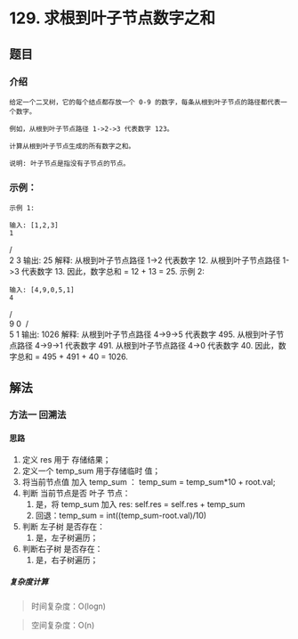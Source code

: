 # 129. 求根到叶子节点数字之和

## 题目
### 介绍 

    
    给定一个二叉树，它的每个结点都存放一个 0-9 的数字，每条从根到叶子节点的路径都代表一个数字。

    例如，从根到叶子节点路径 1->2->3 代表数字 123。

    计算从根到叶子节点生成的所有数字之和。

    说明: 叶子节点是指没有子节点的节点。

### 示例：

    示例 1:

    输入: [1,2,3]
    1
   / \
  2   3
    输出: 25
    解释:
    从根到叶子节点路径 1->2 代表数字 12.
    从根到叶子节点路径 1->3 代表数字 13.
    因此，数字总和 = 12 + 13 = 25.
    示例 2:

    输入: [4,9,0,5,1]
    4
   / \
  9   0
 / \
5   1
    输出: 1026
    解释:
    从根到叶子节点路径 4->9->5 代表数字 495.
    从根到叶子节点路径 4->9->1 代表数字 491.
    从根到叶子节点路径 4->0 代表数字 40.
    因此，数字总和 = 495 + 491 + 40 = 1026.

## 解法

### 方法一 回溯法

#### 思路

1. 定义 res 用于 存储结果；
2. 定义一个 temp_sum 用于存储临时 值；
3. 将当前节点值 加入 temp_sum ： temp_sum = temp_sum*10 + root.val;
4. 判断 当前节点是否 叶子 节点：
   1. 是，将 temp_sum 加入 res:  self.res = self.res + temp_sum
   2. 回退：temp_sum = int((temp_sum-root.val)/10) 
5. 判断 左子树 是否存在：
   1. 是，左子树遍历；
6. 判断右子树 是否存在：
   1. 是，右子树遍历；

##### 复杂度计算

> 时间复杂度：O(logn)

> 空间复杂度：O(n)